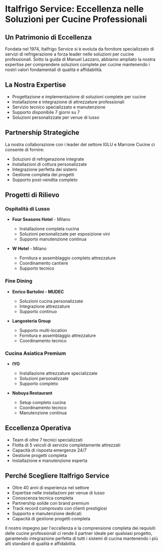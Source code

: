 # Italfrigo Service: Eccellenza nelle Soluzioni per Cucine Professionali

## Un Patrimonio di Eccellenza

Fondata nel 1974, Italfrigo Service si è evoluta da fornitore specializzato di servizi di refrigerazione a forza leader nelle soluzioni per cucine professionali. Sotto la guida di Manuel Lazzaro, abbiamo ampliato la nostra expertise per comprendere soluzioni complete per cucine mantenendo i nostri valori fondamentali di qualità e affidabilità.

## La Nostra Expertise

- Progettazione e implementazione di soluzioni complete per cucine
- Installazione e integrazione di attrezzature professionali
- Servizio tecnico specializzato e manutenzione
- Supporto disponibile 7 giorni su 7
- Soluzioni personalizzate per venue di lusso

## Partnership Strategiche

La nostra collaborazione con i leader del settore IGLU e Marrone Cucine ci consente di fornire:
- Soluzioni di refrigerazione integrate
- Installazioni di cottura personalizzate
- Integrazione perfetta dei sistemi
- Gestione completa dei progetti
- Supporto post-vendita completo

## Progetti di Rilievo

### Ospitalità di Lusso
- **Four Seasons Hotel** - Milano
  - Installazione completa cucina
  - Soluzioni personalizzate per esposizione vini
  - Supporto manutenzione continua

- **W Hotel** - Milano
  - Fornitura e assemblaggio completo attrezzature
  - Coordinamento cantiere
  - Supporto tecnico

### Fine Dining
- **Enrico Bartolini - MUDEC**
  - Soluzioni cucina personalizzate
  - Integrazione attrezzature
  - Supporto continuo

- **Langosteria Group**
  - Supporto multi-location
  - Fornitura e assemblaggio attrezzature
  - Coordinamento tecnico

### Cucina Asiatica Premium
- **IYO**
  - Installazione attrezzature specializzate
  - Soluzioni personalizzate
  - Supporto completo

- **Nobuya Restaurant**
  - Setup completo cucina
  - Coordinamento tecnico
  - Manutenzione continua

## Eccellenza Operativa

- Team di oltre 7 tecnici specializzati
- Flotta di 5 veicoli di servizio completamente attrezzati
- Capacità di risposta emergenze 24/7
- Gestione progetti completa
- Installazione e manutenzione esperta

## Perché Scegliere Italfrigo Service

- Oltre 40 anni di esperienza nel settore
- Expertise nelle installazioni per venue di lusso
- Conoscenza tecnica completa
- Partnership solide con brand premium
- Track record comprovato con clienti prestigiosi
- Supporto e manutenzione dedicati
- Capacità di gestione progetti completa

Il nostro impegno per l'eccellenza e la comprensione completa dei requisiti delle cucine professionali ci rende il partner ideale per qualsiasi progetto, garantendo integrazione perfetta di tutti i sistemi di cucina mantenendo i più alti standard di qualità e affidabilità.
